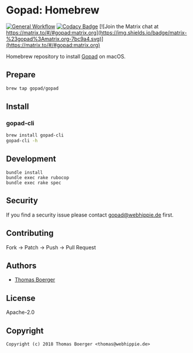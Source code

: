 # Gopad: Homebrew

[![General Workflow](https://github.com/gopad/homebrew-gopad/actions/workflows/general.yml/badge.svg)](https://github.com/gopad/homebrew-gopad/actions/workflows/general.yml) [![Codacy Badge](https://app.codacy.com/project/badge/Grade/c4d3d70805a4483cbc5cb7920a230f88)](https://www.codacy.com/gh/gopad/homebrew-gopad/dashboard?utm_source=github.com&amp;utm_medium=referral&amp;utm_content=gopad/homebrew-gopad&amp;utm_campaign=Badge_Grade) [![Join the Matrix chat at https://matrix.to/#/#gopad:matrix.org](https://img.shields.io/badge/matrix-%23gopad%3Amatrix.org-7bc9a4.svg)](https://matrix.to/#/#gopad:matrix.org)

Homebrew repository to install [Gopad](https://gopad.eu) on macOS.

## Prepare

```bash
brew tap gopad/gopad
```

## Install

### gopad-cli

```bash
brew install gopad-cli
gopad-cli -h
```

## Development

```
bundle install
bundle exec rake rubocop
bundle exec rake spec
```

## Security

If you find a security issue please contact gopad@webhippie.de first.

## Contributing

Fork -> Patch -> Push -> Pull Request

## Authors

*   [Thomas Boerger](https://github.com/tboerger)

## License

Apache-2.0

## Copyright

```console
Copyright (c) 2018 Thomas Boerger <thomas@webhippie.de>
```
